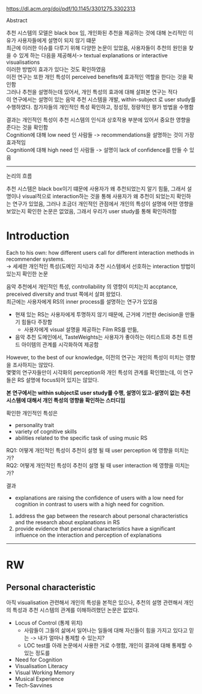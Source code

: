 
https://dl.acm.org/doi/pdf/10.1145/3301275.3302313

Abstract 

추천 시스템의 모델은 black box 임, 개인화된 추천을 제공하는 것에 대해 논리적인 이유가 사용자들에게 설명이 되지 않기 떄문    
최근에 이러한 이슈를 다루기 위해 다양한 논문이 있었음, 사용자들이 추천의 원인을 찾을 수 있게 하는 다음을 제공해서->  textual explanations or interactive visualisations         
이러한 방법이 효과가 있다는 것도 확인하였음    
이전 연구는 또한 개인 특성이 perceived benefits에 효과적인 역할을 한다는 것을 확인함     
그러나 추천을 설명하는데 있어서, 개인 특성의 효과에 대해 살펴본 연구는 적다     
이 연구에서는 설명이 있는 음악 추천 시스템을 개발, within-subject 로 user study를 수행하였다. 참가자들의 개인적인 특성 확인하고, 정성정, 정량적인 평가 방법을 수행함     

결과는 개인적인 특성이  추천 시스템의 인식과 상호작용 부분에 있어서 중요한 영향을 준다는 것을 확인함     
Cognition에 대해 low need 인 사람들 -> recommendations을 설명하는 것이 가장 효과적임     
Cognition에 대해 high need 인 사람들 -> 설명이 lack of confidence를 만들 수 있음    

----

논리의 흐름 

추천 시스템은 black box이기 떄문에 사용자가 왜 추천되었는지 알기 힘듦, 그래서 설명이나 visual적으로 interaction하는 것을 통해 사용자가 왜 추천이 되었는지 확인하는 연구가 있었음, 그러나 조금더 개인적인 관점에서 개인의 특성이 설명에 어떤 영향을 보았는지 확인한 논문은 없었음, 그래서 우리가 user study를 통해 확인하려함     

# Introduction

Each to his own: how different users call for different interaction methods in recommender systems.    
-> 세세한 개인적인 특성(도메인 지식)과 추천 시스템에서 선호하는 interaction 방법이 있는지 확인한 논문     

음악 추천에서 개인적인 특성, controllability 의 영향이 미치는지 accptance, preceived diversity and trust 쪽에서 살펴 왔었다.     
최근에는 사용자에게 RS의 inner process를 설명하는 연구가 있었음     
- 현재 있는 RS는 사용자에게 투명하지 않기 때문에, 근거에 기반한 decision을 만들기 힘들다 주장함
	- 사용자에게 visual 설명을 제공하는 Film RS를 만듦, 
- 음악 추천 도메인에서, TasteWeights는 사용자가 좋아하는 아티스트와 추천 트렌드 아이템의 관계를 시각화하여 제공함 

However, to the best of our knowledge, 이전의 연구는 개인의 특성이 미치는 영향을 조사하지는 않았다.     
몇몇의 연구자들만이 시각화의 perception와 개인 특성의 관계를 확인했는데, 이 연구들은 RS 설명에 focus되어 있지는 않았다.     

**본 연구에서는 within subject로  user study를 수행, 설명이 있고-설명이 없는 추천 시스템에 대해서 개인 특성의 영향을 확인하는 스터디임**     

확인한 개인적인 특성은 
- personality trait
- variety of cognitive skills
- abilities related to the specific task of using music RS

RQ1: 어떻게 개인적인 특성이 추천이 설명 될 때 user perception 에 영향을 미치는 가?      
RQ2: 어떻게 개인적인 특성이 추천이 설명 될 때 user interaction 에 영향을 미치는 가?      


결과      
- explanations are raising the confidence of users with a low need for cognition in contrast to users with a high need for cognition.

1. address the gap between the research about personal characteristics and the research about explanations in RS
2. provide evidence that personal characteristics have a significant influence on the interaction and perception of explanations

----
# RW

## Personal characteristic 

아직 visualisation 관련해서 개인의 특성을 본적은 있으나, 추천의 설명 관련해서 개인의 특성과 추천 시스템의 관계를 이해하려했던 논문은 없었다.      

- Locus of Control (통제 위치)
	- 사람들이 그들의 삶에서 일어나는 일들에 대해 자신들이 힘을 가지고 있다고 믿는  -> 내가 얼마나 통제할 수 있는지? 
	- LOC test를 아래 논문에서 사용한 거로 수행함, 개인이 결과에 대해 통제할 수 있는 정도를 
- Need for Cognition
- Visualisation Literacy
- Visual Working Memory
- Musical Experience
- Tech-Savvines